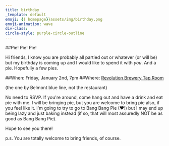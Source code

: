 ```yaml
---
title: birthday
_template: default
emoji: {{ homepage}}assets/img/birthday.png
emoji-animation: wave
div-class:
circle-style: purple-circle-outline
---
```


##Pie! Pie! Pie!

Hi friends, I know you are probably all partied out or whatever (or will be) but my birthday is coming up and I would like to spend it with *you*. And a pie. Hopefully a few pies.

##When: Friday, January 2nd, 7pm
##Where: <a href="https://www.google.com/maps/place/Revolution+Brewing+Brewery/@41.9337057,-87.7061171,15z/data=!4m5!1m2!2m1!1srevolution+brewery+tap+room!3m1!1s0x0000000000000000:0x4d37501297f3020b">Revolution Brewery Tap Room</a> <p>(the one by Belmont blue line, not the restaurant)</p>

No need to RSVP. If you're around, come hang out and have a drink and eat pie with me. I will be bringing pie, but you are welcome to bring pie also, if you feel like it. I'm going to try to go to Bang Bang Pie (&hearts;!) but I may end up being lazy and just baking instead (if so, that will most assuredly NOT be as good as Bang Bang Pie).

Hope to see you there!

p.s. You are totally welcome to bring friends, of course.

